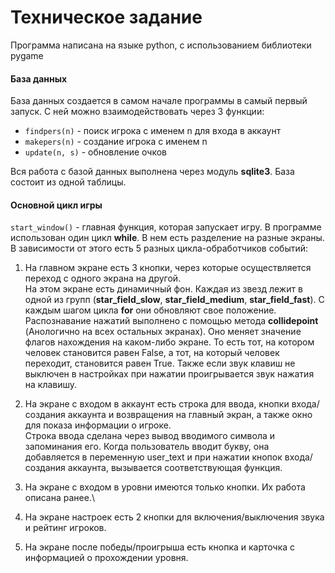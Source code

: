 # Техническое задание

Программа написана на языке python, с использованием библиотеки pygame

#### База данных

База данных создается в самом начале программы в самый первый запуск. С ней можно взаимодействовать через 3 функции:

- `findpers(n)` - поиск игрока с именем n для входа в аккаунт
- `makepers(n)` - создание игрока с именем n
- `update(n, s)` - обновление очков

Вся работа с базой данных выполнена через модуль **sqlite3**. База состоит из одной таблицы.

#### Основной цикл игры

`start_window()` - главная функция, которая запускает игру. В программе использован один цикл __while__. 
В нем есть разделение на разные экраны. В зависимости от этого есть 5 разных цикла-обработчиков событий:
1) На главном экране есть 3 кнопки, через которые осуществляется переход с одного экрана на другой.\
   На этом экране есть динамичный фон. Каждая из звезд лежит в одной из групп
   (**star_field_slow**, **star_field_medium**, **star_field_fast**). С каждым шагом цикла **for** они обновляют свое положение.\
   Распознавание нажатий выполнено с помощью метода __collidepoint__ (Анологично на всех остальных экранах).
   Оно меняет значение флагов нахождения на каком-либо экране. То есть тот, на котором человек становится равен False, а тот,
   на который человек переходит, становится равен True.
   Также если звук клавиш не выключен в настройках при нажатии проигрывается звук нажатия на клавишу.

2) На экране с входом в аккаунт есть строка для ввода, кнопки входа/создания аккаунта и возвращения на главный экран,
   а также окно для показа информации о игроке.\
   Строка ввода сделана через вывод вводимого символа и запоминания его. Когда пользователь вводит букву, она добавляется в
   переменную user_text и при нажатии кнопок входа/создания аккаунта, вызывается соответствующая функция.

3) На экране с входом в уровни имеются только кнопки. Их работа описана ранее.\
4) На экране настроек есть 2 кнопки для включения/выключения звука и рейтинг игроков.
5) На экране после победы/проигрыша есть кнопка и карточка с информацией о прохождении уровня.
   
   
